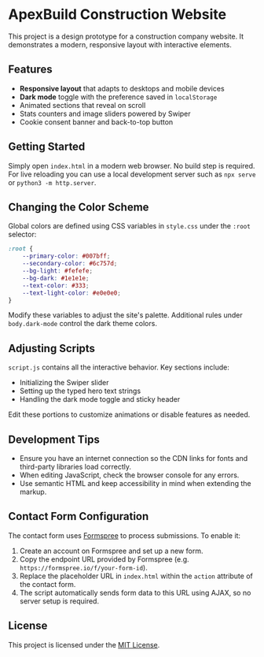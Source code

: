 # ApexBuild Construction Website

This project is a design prototype for a construction company website. It demonstrates a modern, responsive layout with interactive elements.

## Features

- **Responsive layout** that adapts to desktops and mobile devices
- **Dark mode** toggle with the preference saved in `localStorage`
- Animated sections that reveal on scroll
- Stats counters and image sliders powered by Swiper
- Cookie consent banner and back-to-top button

## Getting Started

Simply open `index.html` in a modern web browser. No build step is required. For live reloading you can use a local development server such as `npx serve` or `python3 -m http.server`.

## Changing the Color Scheme

Global colors are defined using CSS variables in `style.css` under the `:root` selector:

```css
:root {
    --primary-color: #007bff;
    --secondary-color: #6c757d;
    --bg-light: #fefefe;
    --bg-dark: #1e1e1e;
    --text-color: #333;
    --text-light-color: #e0e0e0;
}
```

Modify these variables to adjust the site's palette. Additional rules under `body.dark-mode` control the dark theme colors.

## Adjusting Scripts

`script.js` contains all the interactive behavior. Key sections include:

- Initializing the Swiper slider
- Setting up the typed hero text strings
- Handling the dark mode toggle and sticky header

Edit these portions to customize animations or disable features as needed.

## Development Tips

- Ensure you have an internet connection so the CDN links for fonts and third-party libraries load correctly.
- When editing JavaScript, check the browser console for any errors.
- Use semantic HTML and keep accessibility in mind when extending the markup.

## Contact Form Configuration

The contact form uses [Formspree](https://formspree.io/) to process submissions.
To enable it:

1. Create an account on Formspree and set up a new form.
2. Copy the endpoint URL provided by Formspree (e.g. `https://formspree.io/f/your-form-id`).
3. Replace the placeholder URL in `index.html` within the `action` attribute of the contact form.
4. The script automatically sends form data to this URL using AJAX, so no server setup is required.

## License

This project is licensed under the [MIT License](LICENSE).
